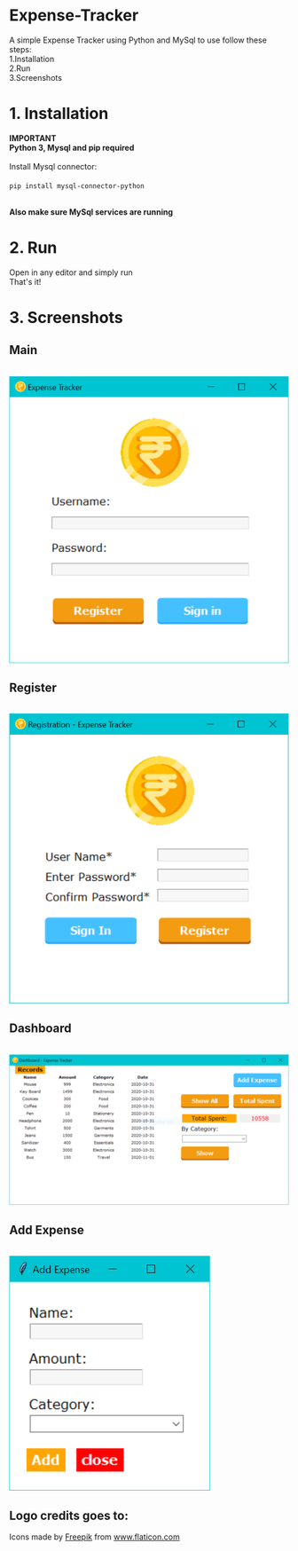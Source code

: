 # Expense-Tracker
A simple Expense Tracker using Python and MySql to use follow these steps:
<br>1.Installation
<br>2.Run
<br>3.Screenshots

<h1>1. Installation</h1>
<p><b>IMPORTANT<br>Python 3, Mysql and pip required</b><br><br>
Install Mysql connector: <br>
 <code>
pip install mysql-connector-python
</code><br>
</P>

<p><b>Also make sure MySql services are running</b><br></p>
<h1>2. Run</h1>
<p>Open in any editor and simply run<br>
 That's it!
</P>
<h1>3. Screenshots</h1>
<p><h2>Main</h2><br>
<img src="https://github.com/VickeyMandal/Expense-Tracker/blob/master/Screenshot/MAIN.PNG" alt="Main">
<h2>Register</h2><br>
 <img src="https://github.com/VickeyMandal/Expense-Tracker/blob/master/Screenshot/REGISTRATION.PNG" alt="Register">
 <h2>Dashboard</h2><br>
 <img src="https://github.com/VickeyMandal/Expense-Tracker/blob/master/Screenshot/DASHBOARD01.PNG" alt="Dashboard">
 <h2>Add Expense</h2><br>
 <img src="https://github.com/VickeyMandal/Expense-Tracker/blob/master/Screenshot/ADD%20EXPENSE.PNG" alt="Main">
</P>
<h2>Logo credits goes to: </h2>
<div>Icons made by <a href="https://www.flaticon.com/authors/freepik" title="Freepik">Freepik</a> from <a href="https://www.flaticon.com/" title="Flaticon">www.flaticon.com</a></div>
